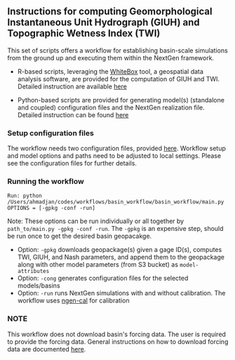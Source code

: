 ## Instructions for computing Geomorphological Instantaneous Unit Hydrograph (GIUH) and Topographic Wetness Index (TWI)
This set of scripts offers a workflow for establishing basin-scale simulations from the ground up 
and executing them within the NextGen framework.

- R-based scripts, leveraging the [WhiteBox](https://www.whiteboxgeo.com/manual/wbw-user-manual/book/tool_help.html) tool, a geospatial data analysis software,
  are provided for the computation of GIUH and TWI.
  Detailed instruction are available [here](https://github.com/ajkhattak/SoilMoistureProfiles/tree/ajk/auto_py_script/basin_workflow/giuh_twi/main.R)
  
- Python-based scripts are provided for generating model(s) (standalone and coupled) configuration files and the
  NextGen realization file. Detailed instruction can be found [here](https://github.com/ajkhattak/SoilMoistureProfiles/tree/ajk/auto_py_script/basin_workflow/generate_files/main.py)


### Setup configuration files
The workflow needs two configuration files, provided [here](https://github.com/ajkhattak/basin_workflow/blob/master/basin_workflow/configs/). Workflow setup and model options and paths need to be adjusted to local settings. Please see the configuration files for further details.

### Running the workflow
```
Run: python /Users/ahmadjan/codes/workflows/basin_workflow/basin_workflow/main.py OPTIONS = [-gpkg -conf -run]
```
Note: These options can be run individually or all together by `path_to/main.py -gpkg -conf -run`. The `-gpkg` is an expensive step, should be run once to get the desired basin geopacakge.

- Option: `-gpkg` downloads geopackage(s) given a gage ID(s), computes TWI, GIUH, and Nash parameters, and append them to the geopackage along with other model parameters (from S3 bucket) as `model-attributes`
- Option: `-cong` generates configuration files for the selected models/basins
- Option: `-run` runs NextGen simulations with and without calibration. The workflow uses [ngen-cal](https://github.com/NOAA-OWP/ngen-cal) for calibration


### NOTE
This workflow does not download basin's forcing data. The user is required to provide the forcing data. 
General instructions on how to download forcing data are documented [here](https://github.com/ajkhattak/SoilMoistureProfiles/blob/ajk/auto_py_script/basin_workflow/FORCING.md).
